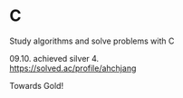 # C

Study algorithms and solve problems with C

09.10. 
achieved silver 4.                                                         
https://solved.ac/profile/ahchjang

Towards Gold!
